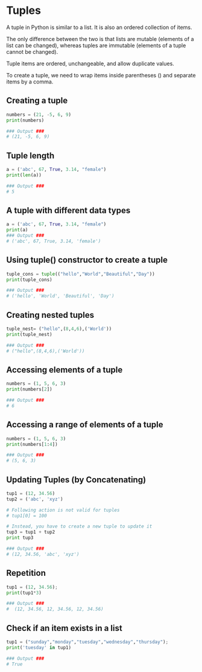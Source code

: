 # Tuples

A tuple in Python is similar to a list. It is also an ordered collection of items.

The only difference between the two is that lists are mutable (elements of a list can be changed), whereas tuples are immutable (elements of a tuple cannot be changed).

Tuple items are ordered, unchangeable, and allow duplicate values.

To create a tuple, we need to wrap items inside parentheses () and separate items by a comma.

## Creating a tuple

```python
numbers = (21, -5, 6, 9)
print(numbers)

### Output ###
# (21, -5, 6, 9)
```

## Tuple length

```python
a = ('abc', 67, True, 3.14, "female")
print(len(a))

### Output ###
# 5
```

## A tuple with different data types

```python
a = ('abc', 67, True, 3.14, "female")
print(a)
### Output ###
# ('abc', 67, True, 3.14, 'female')
```

## Using tuple() constructor to create a tuple

```python
tuple_cons = tuple(("hello","World","Beautiful","Day"))
print(tuple_cons)

### Output ###
# ('hello', 'World', 'Beautiful', 'Day')
```

## Creating nested tuples

```python
tuple_nest= ("hello",(8,4,6),('World'))
print(tuple_nest)

### Output ###
# ("hello",(8,4,6),('World'))
```

## Accessing elements of a tuple

```python
numbers = (1, 5, 6, 3)
print(numbers[2])

### Output ###
# 6
```

## Accessing a range of elements of a tuple

```python
numbers = (1, 5, 6, 3)
print(numbers[1:4])

### Output ###
# (5, 6, 3)
```

## Updating Tuples (by Concatenating)

```python
tup1 = (12, 34.56)
tup2 = ('abc', 'xyz')

# Following action is not valid for tuples
# tup1[0] = 100

# Instead, you have to create a new tuple to update it
tup3 = tup1 + tup2
print tup3

### Output ###
# (12, 34.56, 'abc', 'xyz')
```

## Repetition

```python
tup1 = (12, 34.56);
print(tup1*3)

### Output ###
#  (12, 34.56, 12, 34.56, 12, 34.56)
```

## Check if an item exists in a list

```python
tup1 = ("sunday","monday","tuesday","wednesday","thursday");
print('tuesday' in tup1)

### Output ###
# True
```
